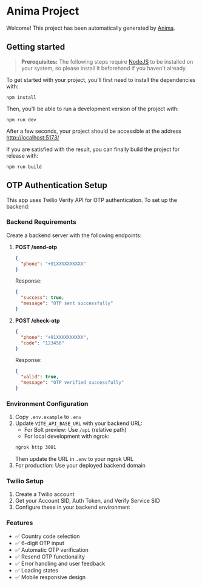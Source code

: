 # Anima Project

Welcome! This project has been automatically generated by [Anima](https://animaapp.com/).

## Getting started

> **Prerequisites:**
> The following steps require [NodeJS](https://nodejs.org/en/) to be installed on your system, so please
> install it beforehand if you haven't already.

To get started with your project, you'll first need to install the dependencies with:

```
npm install
```

Then, you'll be able to run a development version of the project with:

```
npm run dev
```

After a few seconds, your project should be accessible at the address
[http://localhost:5173/](http://localhost:5173/)


If you are satisfied with the result, you can finally build the project for release with:

```
npm run build
```

## OTP Authentication Setup

This app uses Twilio Verify API for OTP authentication. To set up the backend:

### Backend Requirements

Create a backend server with the following endpoints:

1. **POST /send-otp**
   ```json
   {
     "phone": "+91XXXXXXXXXX"
   }
   ```
   Response:
   ```json
   {
     "success": true,
     "message": "OTP sent successfully"
   }
   ```

2. **POST /check-otp**
   ```json
   {
     "phone": "+91XXXXXXXXXX",
     "code": "123456"
   }
   ```
   Response:
   ```json
   {
     "valid": true,
     "message": "OTP verified successfully"
   }
   ```

### Environment Configuration

1. Copy `.env.example` to `.env`
2. Update `VITE_API_BASE_URL` with your backend URL:
   - For Bolt preview: Use `/api` (relative path)
   - For local development with ngrok:
   ```bash
   ngrok http 3001
   ```
   Then update the URL in `.env` to your ngrok URL
3. For production: Use your deployed backend domain

### Twilio Setup

1. Create a Twilio account
2. Get your Account SID, Auth Token, and Verify Service SID
3. Configure these in your backend environment

### Features

- ✅ Country code selection
- ✅ 6-digit OTP input
- ✅ Automatic OTP verification
- ✅ Resend OTP functionality
- ✅ Error handling and user feedback
- ✅ Loading states
- ✅ Mobile responsive design
